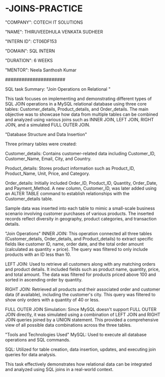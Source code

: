 # -JOINS-PRACTICE

"COMPANY": COTECH IT SOLUTIONS

"NAME": THIRUVEEDHULA VENKATA SUDHEER

"INTERN ID": CT06DF153

"DOMAIN": SQL INTERN

"DURATION": 6 WEEKS

"MENTOR": Neela Santhosh Kumar


######################

SQL task Summary: "Join Operations on Relational "

This task focuses on implementing and demonstrating different types of SQL JOIN operations in a MySQL relational database using three core tables: Customer_details, Product_details, and Order_details. The main objective was to showcase how data from multiple tables can be combined and analyzed using various joins such as INNER JOIN, LEFT JOIN, RIGHT JOIN, and a simulated FULL OUTER JOIN.

"Database Structure and Data Insertion"

Three primary tables were created:

Customer_details: Contains customer-related data including Customer_ID, Customer_Name, Email, City, and Country.

Product_details: Stores product information such as Product_ID, Product_Name, Unit, Price, and Category.

Order_details: Initially included Order_ID, Product_ID, Quantity, Order_Date, and Payment_Method. A new column, Customer_ID, was later added using an ALTER TABLE command to establish relationships with the Customer_details table.

Sample data was inserted into each table to mimic a small-scale business scenario involving customer purchases of various products. The inserted records reflect diversity in geography, product categories, and transaction details.

"Join Operations"
INNER JOIN:
This operation connected all three tables (Customer_details, Order_details, and Product_details) to extract specific fields like customer ID, name, order date, and the total order amount (calculated as quantity × price). The query was filtered to only include products with an ID less than 10.

LEFT JOIN:
Used to retrieve all customers along with any matching orders and product details. It included fields such as product name, quantity, price, and total amount. The data was filtered for products priced above 100 and sorted in ascending order by quantity.

RIGHT JOIN:
Retrieved all products and their associated order and customer data (if available), including the customer's city. This query was filtered to show only orders with a quantity of 40 or less.

FULL OUTER JOIN Simulation:
Since MySQL doesn't support FULL OUTER JOIN directly, it was simulated using a combination of LEFT JOIN and RIGHT JOIN queries joined by a UNION statement. This provided a comprehensive view of all possible data combinations across the three tables.

"Tools and Technologies Used"
MySQL: Used to execute all database operations and SQL commands.

SQL: Utilized for table creation, data insertion, updates, and executing join queries for data analysis.

This task effectively demonstrates how relational data can be integrated and analyzed using SQL joins in a real-world context.

